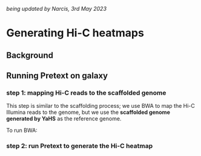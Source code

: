 *being updated by Narcis, 3rd May 2023*

# Generating Hi-C heatmaps

## Background


## Running Pretext on galaxy

### step 1: mapping Hi-C reads to the **scaffolded** genome

This step is similar to the scaffolding process; we use BWA to map the Hi-C Illumina reads to the genome, but we use the **scaffolded genome generated by YaHS** as the reference genome. 

To run BWA:


### step 2: run Pretext to generate the Hi-C heatmap



